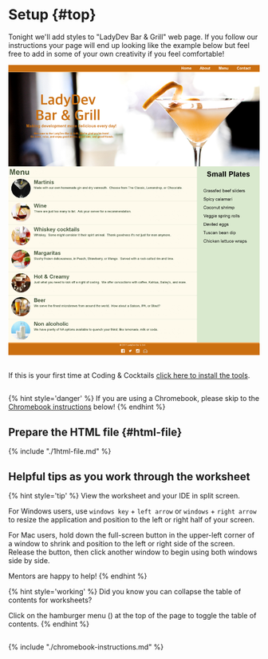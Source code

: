 # Setup {#top}

Tonight we'll add styles to "LadyDev Bar & Grill" web page. If you follow our instructions your page will end up looking like the example below but feel free to add in some of your own creativity if you feel comfortable!

![](images/ladyDevBarAndGrill.png)

<!-- trick markdown to give me a little space between these two sections of text -->
## 
If this is your first time at Coding & Cocktails [click here to install the tools](http://bit.ly/CnCTheTools).

<!-- trick markdown to give me a little space between these two sections of text -->
## 
{% hint style='danger' %}
If you are using a Chromebook, please skip to the <a href="#chromebook-instructions">Chromebook instructions</a> below!
{% endhint %}


## Prepare the HTML file {#html-file} 
{% include "./1html-file.md" %}

## Helpful tips as you work through the worksheet
{% hint style='tip' %}
View the worksheet and your IDE in split screen. 

For Windows users, use `windows key` + `left arrow` or `windows` + `right arrow` to resize the application and position to the left or right half of your screen.

For Mac users, hold down the full-screen button in the upper-left corner of a window to shrink and position to the left or right side of the screen. Release the button, then click another window to begin using both windows side by side.

Mentors are happy to help!
{% endhint %}

{% hint style='working' %}
Did you know you can collapse the table of contents for worksheets?

Click on the hamburger menu (<i class="fa fa-bars" aria-hidden="true"></i>) at the top of the page to toggle the table of contents.
{% endhint %}


<!-- trick markdown to give me a little space between these two sections of text -->
## 
<!--sec data-title="Chromebook instructions" data-id="section0" data-show=true data-collapse=true ces-->
{% include "./chromebook-instructions.md" %}
<!--endsec-->